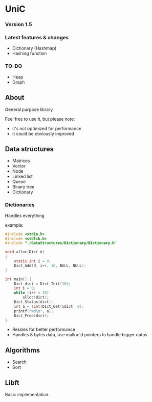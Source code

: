 # UniC

### Version 1.5

### Latest features & changes

- Dictionary (Hashmap)
- Hashing function

### TO-DO

- Heap
- Graph

## About

General purpose library

Feel free to use it, but please note:

- it's not optimized for performance
- it could be obviously improved

## Data structures

- Matrices
- Vector
- Node
- Linked list
- Queue
- Binary tree
- Dictionary

### Dictionaries

Handles everything

example:

```c
#include <stdio.h>
#include <stdlib.h>
#include "./DataStructures/Dictionary/Dictionary.h"

void alloc(Dict d)
{
	static int i = 0;
	Dict_Add(d, i++, 10, NULL, NULL);
}

int main() {
	Dict dict = Dict_Init(10);
	int i = 0;
	while (i++ < 10)
		alloc(dict);
	Dict_Status(dict);
	int a = (int)Dict_Get(&dict, 0);
	printf("%d\n", a);
	Dict_Free(dict);
}

```

- Resizes for better performance
- Handles 8 bytes data, use malloc'd pointers to handle bigger datas

## Algorithms

- Search
- Sort

## Libft

Basic implementation

